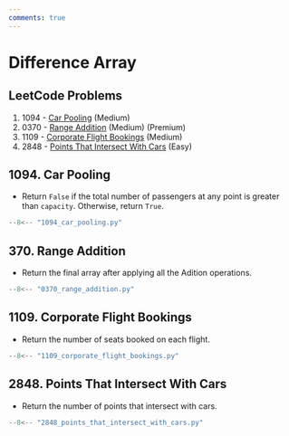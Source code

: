 ```yaml
---
comments: true
---
```


# Difference Array

## LeetCode Problems

1. 1094 - [Car Pooling](https://leetcode.com/problems/car-pooling/) (Medium)
2. 0370 - [Range Addition](https://leetcode.com/problems/range-addition/) (Medium) (Premium)
3. 1109 - [Corporate Flight Bookings](https://leetcode.com/problems/corporate-flight-bookings/) (Medium)
4. 2848 - [Points That Intersect With Cars](https://leetcode.com/problems/points-that-intersect-with-cars/) (Easy)

## 1094. Car Pooling

-   Return `False` if the total number of passengers at any point is greater than `capacity`. Otherwise, return `True`.

```python
--8<-- "1094_car_pooling.py"
```

## 370. Range Addition

-   Return the final array after applying all the Adition operations.

```python
--8<-- "0370_range_addition.py"
```

## 1109. Corporate Flight Bookings

-   Return the number of seats booked on each flight.

```python
--8<-- "1109_corporate_flight_bookings.py"
```

## 2848. Points That Intersect With Cars

-   Return the number of points that intersect with cars.

```python
--8<-- "2848_points_that_intersect_with_cars.py"
```
